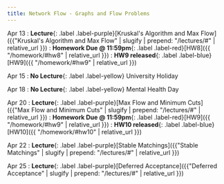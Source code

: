 ```yaml
---
title: Network Flow - Graphs and Flow Problems
---
```


Apr 13
: **Lecture**{: .label .label-purple}[Kruskal's Algorithm and Max Flow]({{"Kruskal's Algorithm and Max Flow" | slugify | prepend: "/lectures/#" | relative_url }})
: **Homework Due @ 11:59pm**{: .label .label-red}[HW8]({{ "/homework/#hw8" | relative_url }})
: **HW9 released**{: .label .label-blue}[HW9]({{ "/homework/#hw9" | relative_url }})


Apr 15
: **No Lecture**{: .label .label-yellow} University Holiday


Apr 18
: **No Lecture**{: .label .label-yellow} Mental Health Day


Apr 20
: **Lecture**{: .label .label-purple}[Max Flow and Minimum Cuts]({{"Max Flow and Minimum Cuts" | slugify | prepend: "/lectures/#" | relative_url }})
: **Homework Due @ 11:59pm**{: .label .label-red}[HW9]({{ "/homework/#hw9" | relative_url }})
: **HW10 released**{: .label .label-blue}[HW10]({{ "/homework/#hw10" | relative_url }})


Apr 22
: **Lecture**{: .label .label-purple}[Stable Matchings]({{"Stable Matchings" | slugify | prepend: "/lectures/#" | relative_url }})


Apr 25
: **Lecture**{: .label .label-purple}[Deferred Acceptance]({{"Deferred Acceptance" | slugify | prepend: "/lectures/#" | relative_url }})
